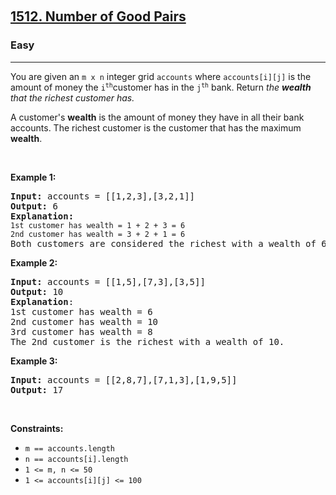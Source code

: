 ​<h2>
  <a href="https://leetcode.com/problems/number-of-good-pairs/">1512. Number of Good Pairs</a>
</h2>
<h3>Easy</h3>
<hr />
<div>
  <p>
    You are given an <code>m x n</code> integer grid <code>accounts</code> where
    <code>accounts[i][j]</code> is the amount of money the
    <code
      >i&ZeroWidthSpace;&ZeroWidthSpace;&ZeroWidthSpace;&ZeroWidthSpace;&ZeroWidthSpace;<sup>&ZeroWidthSpace;&ZeroWidthSpace;&ZeroWidthSpace;&ZeroWidthSpace;&ZeroWidthSpace;&ZeroWidthSpace;th</sup>&ZeroWidthSpace;&ZeroWidthSpace;&ZeroWidthSpace;&ZeroWidthSpace;</code
    >
    customer has in the
    <code
      >j&ZeroWidthSpace;&ZeroWidthSpace;&ZeroWidthSpace;&ZeroWidthSpace;&ZeroWidthSpace;<sup
        >&ZeroWidthSpace;&ZeroWidthSpace;&ZeroWidthSpace;&ZeroWidthSpace;&ZeroWidthSpace;&ZeroWidthSpace;th</sup
      ></code
    >&ZeroWidthSpace;&ZeroWidthSpace;&ZeroWidthSpace;&ZeroWidthSpace; bank.
    Return<em> the <strong>wealth</strong> that the richest customer has.</em>
  </p>

  <p>
    A customer's <strong>wealth</strong> is the amount of money they have in all
    their bank accounts. The richest customer is the customer that has the
    maximum <strong>wealth</strong>.
  </p>

  <p>&nbsp;</p>
  <p><strong class="example">Example 1:</strong></p>

  <pre><strong>Input:</strong> accounts = [[1,2,3],[3,2,1]]
<strong>Output:</strong> 6
<strong>Explanation</strong><strong>:</strong>
<code>1st customer has wealth = 1 + 2 + 3 = 6
</code><code>2nd customer has wealth = 3 + 2 + 1 = 6
</code>Both customers are considered the richest with a wealth of 6 each, so return 6.
</pre>

  <p><strong class="example">Example 2:</strong></p>

  <pre><strong>Input:</strong> accounts = [[1,5],[7,3],[3,5]]
<strong>Output:</strong> 10
<strong>Explanation</strong>: 
1st customer has wealth = 6
2nd customer has wealth = 10 
3rd customer has wealth = 8
The 2nd customer is the richest with a wealth of 10.</pre>

  <p><strong class="example">Example 3:</strong></p>

  <pre><strong>Input:</strong> accounts = [[2,8,7],[7,1,3],[1,9,5]]
<strong>Output:</strong> 17
</pre>

  <p>&nbsp;</p>
  <p><strong>Constraints:</strong></p>

  <ul>
    <li><code>m ==&nbsp;accounts.length</code></li>
    <li><code>n ==&nbsp;accounts[i].length</code></li>
    <li><code>1 &lt;= m, n &lt;= 50</code></li>
    <li><code>1 &lt;= accounts[i][j] &lt;= 100</code></li>
  </ul>
</div>
